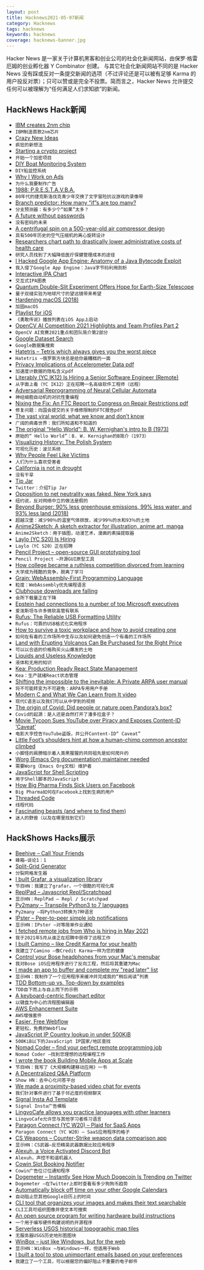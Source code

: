 ```yaml
---
layout: post
title: Hacknews2021-05-07新闻
category: Hacknews
tags: hacknews
keywords: hacknews
coverage: hacknews-banner.jpg
---
```


Hacker News 是一家关于计算机黑客和创业公司的社会化新闻网站，由保罗·格雷厄姆的创业孵化器 Y Combinator 创建。
与其它社会化新闻网站不同的是 Hacker News 没有踩或反对一条提交新闻的选项（不过评论还是可以被有足够 Karma 的用户投反对票）；只可以赞或是完全不投票。简而言之，Hacker News 允许提交任何可以被理解为“任何满足人们求知欲”的新闻。

## HackNews Hack新闻


- [IBM creates 2nm chip](https://www.anandtech.com/show/16656/ibm-creates-first-2nm-chip)
- `IBM制造首款2nm芯片`
- [Crazy New Ideas](http://paulgraham.com/newideas.html)
- `疯狂的新想法`
- [Starting a crypto project](https://twitter.com/jonsyu/status/1389635626698297344)
- `开始一个加密项目`
- [DIY Boat Monitoring System](https://l-36.com/DIY-boat-monitoring-system.php)
- `DIY船监控系统`
- [Why I Work on Ads](https://www.jefftk.com/p/why-i-work-on-ads)
- `为什么我要制作广告`
- [1988: P.R.E.S.T.A.V.B.A.](https://if50.substack.com/p/1988-prestavba)
- `80年代的捷克斯洛伐克青少年交换了文字冒险抗议游戏的录像带`
- [Branch predictor: How many “if”s are too many?](https://blog.cloudflare.com/branch-predictor/)
- `分支预测器：有多少个“如果”太多？`
- [A future without passwords](https://blog.google/technology/safety-security/a-simpler-and-safer-future-without-passwords/)
- `没有密码的未来`
- [A centrifugal spin on a 500-year-old air compressor design](https://newatlas.com/good-thinking/carnot-centrifugal-air-compressor/)
- `具有500年历史的空气压缩机的离心旋转设计`
- [Researchers chart path to drastically lower administrative costs of health care](http://med.stanford.edu/news/all-news/2021/04/researchers-chart-path-to-lower-health-care-administrative-costs.html.html?mkt_tok=ODg0LUZTQi0zMDcAAAF84YXDwjcow7qSEyVjeiYYymJxwwegZeKlZ0lY80KpvyGXnFFbRZ5F3f95hhsB45PHpP51zf1pFjdkKSLmKtSenWlsRIWs1W9g06_HVvcnbA)
- `研究人员找到了大幅降低医疗保健管理成本的途径`
- [I Hacked Google App Engine: Anatomy of a Java Bytecode Exploit](https://blog.polybdenum.com/2021/05/05/how-i-hacked-google-app-engine-anatomy-of-a-java-bytecode-exploit.html)
- `我入侵了Google App Engine：Java字节码利用剖析`
- [Interactive IPA Chart](https://www.ipachart.com/)
- `交互式IPA图表`
- [Quantum Double-Slit Experiment Offers Hope for Earth-Size Telescope](https://www.quantamagazine.org/famous-quantum-experiment-offers-hope-for-earth-size-telescope-20210505/)
- `量子双缝实验为地球尺寸的望远镜带来希望`
- [Hardening macOS (2018)](https://blog.bejarano.io/hardening-macos/)
- `加固macOS`
- [Playlist for iOS](https://brave.com/playlist/)
- `《勇敢传说》播放列表在iOS App上启动`
- [OpenCV AI Competition 2021 Highlights and Team Profiles Part 2](https://opencv.org/opencv-ai-competition-2021-highlights-and-team-profiles-part-2/)
- `OpenCV AI竞赛2021重点和团队简介第2部分`
- [Google Dataset Search](https://datasetsearch.research.google.com/)
- `Google数据集搜索`
- [Hatetris – Tetris which always gives you the worst piece](https://qntm.org/hatetris)
- `Hatetris –俄罗斯方块总是给你最糟糕的一面`
- [Privacy Implications of Accelerometer Data pdf](https://dl.acm.org/doi/pdf/10.1145/3309074.3309076)
- `加速度计数据的隐私含义pdf`
- [Literably (YC IK12) Is Hiring a Senior Software Engineer (Remote)](https://www.workatastartup.com/jobs/43782)
- `从字面上看（YC IK12）正在招聘一名高级软件工程师（远程）`
- [Adversarial Reprogramming of Neural Cellular Automata](https://distill.pub/selforg/2021/adversarial)
- `神经细胞自动机的对抗性重编程`
- [Nixing the Fix: An FTC Report to Congress on Repair Restrictions pdf](https://www.ftc.gov/system/files/documents/reports/nixing-fix-ftc-report-congress-repair-restrictions/nixing_the_fix_report_final_5521_630pm-508_002.pdf)
- `修复问题：向国会提交的关于维修限制的FTC报告pdf`
- [The vast viral world: what we know and don’t know](https://nautil.us/issue/99/universality/the-vast-viral-world-what-we-know-and-dont-know)
- `广阔的病毒世界：我们所知道和不知道的`
- [The original “Hello World”: B. W. Kernighan's intro to B (1973)](https://web.archive.org/web/20060225195733/http://cm.bell-labs.com/cm/cs/who/dmr/btut.html)
- `原始的“ Hello World”：B. W. Kernighan的B简介（1973）`
- [Visualizing History: The Polish System](https://publicdomainreview.org/collection/visualizing-history-the-polish-system)
- `可视化历史：波兰系统`
- [Why People Feel Like Victims](https://nautil.us/issue/99/universality/why-people-feel-like-victims)
- `人们为什么喜欢受害者`
- [California is not in drought](https://www.latimes.com/opinion/story/2021-05-06/editorial-there-is-no-drought)
- `没有干旱`
- [Tip Jar](https://blog.twitter.com/en_us/topics/product/2021/introducing-tip-jar.html)
- `Twitter：介绍Tip Jar`
- [Opposition to net neutrality was faked, New York says](https://www.nytimes.com/2021/05/06/technology/internet-providers-fake-comments-net-neutrality-new-york.html)
- `纽约说，反对网络中立的做法是假的`
- [Beyond Burger: 90% less greenhouse emissions, 99% less water, and 93% less land (2018)](http://css.umich.edu/publication/beyond-meats-beyond-burger-life-cycle-assessment-detailed-comparison-between-plant-based)
- `超越汉堡：减少90％的温室气体排放，减少99％的水和93％的土地`
- [Anime2Sketch: A sketch extractor for illustration, anime art, manga](https://github.com/Mukosame/Anime2Sketch)
- `Anime2Sketch：用于插图，动漫艺术，漫画的素描提取器`
- [Laylo (YC S20) Is Hiring](https://www.ycombinator.com/companies/laylo/jobs/ZVMFWsc-growth-marketing-lead)
- `Laylo（YC S20）正在招聘`
- [Pencil Project – open-source GUI prototyping tool](https://pencil.evolus.vn/)
- `Pencil Project –开源GUI原型工具`
- [How college became a ruthless competition divorced from learning](https://www.theatlantic.com/ideas/archive/2021/05/marriage-college-status-meritocracy/618795/)
- `大学成为残酷的竞争，脱离了学习`
- [Grain: WebAssembly-First Programming Language](https://www.infoq.com/news/2021/05/grain-web-assembly-first/)
- `粒度：WebAssembly优先编程语言`
- [Clubhouse downloads are falling](https://www.businessinsider.com/clubhouse-downloads-900000-in-april-2021-5)
- `会所下载量正在下降`
- [Epstein had connections to a number of top Microsoft executives](https://www.thedailybeast.com/melinda-gates-warned-bill-gates-about-jeffrey-epstein/)
- `爱泼斯坦与许多微软高管有联系`
- [Rufus: The Reliable USB Formatting Utility](https://github.com/pbatard/rufus)
- `Rufus：可靠的USB格式化实用程序`
- [How to survive a toxic workplace and how to avoid creating one](https://newsletter.timber.fm/p/how-to-survive-a-toxic-workplace)
- `如何在有毒的工作场所中生存以及如何避免创造一个有毒的工作场所`
- [Land with Erupting Volcanos Can Be Purchased for the Right Price](https://www.visir.is/g/20212106234d/jord-med-gjosandi-eldfjalli-faest-keypt-fyrir-rett-verd)
- `可以以合适的价格购买火山爆发的土地`
- [Liquids and Useless Knowledge](https://johnhellion.substack.com/p/liquids-and-useless-knowledge)
- `液体和无用的知识`
- [Kea: Production Ready React State Management](https://kea.js.org/)
- `Kea：生产就绪React状态管理`
- [Shifting the impossible to the inevitable: A Private ARPA user manual](https://benjaminreinhardt.com/parpa)
- `将不可能转变为不可避免：ARPA专用用户手册`
- [Modern C and What We Can Learn from It video](https://www.youtube.com/watch?v=QpAhX-gsHMs)
- `现代C语言以及我们可以从中学到的视频`
- [The origin of Covid: Did people or nature open Pandora’s box?](https://thebulletin.org/2021/05/the-origin-of-covid-did-people-or-nature-open-pandoras-box-at-wuhan/)
- `Covid的起源：是人还是自然打开了潘多拉盒子？`
- [Movie Tycoon Sues YouTube over Piracy and Exposes Content-ID ‘Caveat’](https://torrentfreak.com/movie-tycoon-sues-youtube-over-piracy-and-exposes-content-id-caveat-210506/)
- `电影大亨控告YouTube盗版，并公开Content-ID“ Caveat”`
- [Little Foot’s shoulders hint at how a human-chimp common ancestor climbed](https://www.sciencenews.org/article/little-foot-hominid-skeleton-shoulder-human-chimp-ancestor-climb)
- `小脚怪的肩膀暗示着人类黑猩猩的共同祖先是如何爬升的`
- [Worg (Emacs Org documentation) maintainer needed](https://orgmode.org/list/87y2ctuqcj.fsf@gnu.org/)
- `需要Worg（Emacs Org文档）维护者`
- [JavaScript for Shell Scripting](https://github.com/google/zx)
- `用于Shell脚本的JavaScript`
- [How Big Pharma Finds Sick Users on Facebook](https://themarkup.org/citizen-browser/2021/05/06/how-big-pharma-finds-sick-users-on-facebook)
- `Big Pharma如何在Facebook上找到生病的用户`
- [Threaded Code](http://www.complang.tuwien.ac.at/forth/threaded-code.html)
- `线程代码`
- [Fascinating beasts (and where to find them)](https://blogs.bl.uk/digitisedmanuscripts/2021/03/fascinating-beasts.html)
- `迷人的野兽（以及在哪里找到它们）`


## HackShows Hacks展示

- [ Beehive – Call Your Friends](https://www.askbeehive.com/)
- `蜂箱–谈论1：1`
- [ Split-Grid Generator](https://split.js.org/#/split-grid)
- `分裂网格发生器`
- [ I built Grafar, a visualization library](https://thoughtspile.github.io/grafar?new)
- `节目HN：我建立了grafar，一个很酷的可视化库`
- [ ReplPad – Javascript Repl/Scratchpad](https://replpad.com/)
- `显示HN：ReplPad – Repl / Scratchpad`
- [ Py2many – Transpile Python3 to 7 languages](https://github.com/adsharma/py2many)
- `Py2many –将Python3转换为7种语言`
- [ IPster – Peer-to-peer simple job notifications](https://ipster.io/)
- `显示HN：IPster –对等简单作业通知`
- [ I fetched remote jobs from Who is hiring in May 2021](https://remotehunt.com/hacker-news/remote-jobs)
- `我于2021年5月从谁正在招聘中获得了远程工作`
- [ I built Camino – like Credit Karma for your health](http://caminohealthapp.com)
- `我建立了Camino –像Credit Karma一样为您的健康`
- [ Control your Bose headphones from your Mac's menubar](https://boze.app)
- `我对Bose iOS应用程序进行了反向工程，然后将其重建为Mac`
- [ I made an app to buffer and complete my "read later" list](https://closetab.email/inbox)
- `显示HN：我制作了一个应用程序来缓冲并完成我的“稍后阅读”列表`
- [ TDD Bottom-up vs. Top-down by examples](https://gungor.github.io/article/2021/05/02/tdd-outsidein-vs-insideout.html)
- `TDD自下而上与自上而下的示例`
- [ A keyboard-centric flowchart editor](https://www.knotend.com/)
- `以键盘为中心的流程图编辑器`
- [ AWS Enhancement Suite](https://chrome.google.com/webstore/detail/deref-%E2%80%94-aws-enhancement-s/nankdihhphnhbfhhcpncdfofgfdbfpmo)
- `AWS增强套件`
- [ Easier, Free Webflow](https://aspect.app?source=yc)
- `更轻松，免费的Webflow`
- [ JavaScript IP Country lookup in under 500KiB](https://www.npmjs.com/package/ip3country)
- `500KiB以下的JavaScript IP国家/地区查找`
- [ Nomad Coder – find your perfect remote programming job](https://nomadcoder.work/)
- `Nomad Coder –找到您理想的远程编程工作`
- [ I wrote the book Building Mobile Apps at Scale](http://mobileatscale.com/)
- `节目HN：我写了《大规模构建移动应用》一书`
- [ A Decentralized Q&A Platform](https://musing.io)
- `Show HN：去中心化问答平台`
- [ We made a proximity-based video chat for events](https://unnamed.chat)
- `我们针对事件进行了基于邻近度的视频聊天`
- [ Signal Insta Ad Template](https://tacix.at/experiments/signal.html)
- `Signal Insta广告模板`
- [ LingvoCafe allows you practice languages with other learners](https://www.lingvo.cafe/)
- `LingvoCafe允许您与其他学习者练习语言`
- [ Paragon Connect (YC W20) – Plaid for SaaS Apps](item?id=27050798)
- `Paragon Connect（YC W20）– SaaS应用程序的格子`
- [ CS Weapons – Counter-Strike weapon data comparison app](https://www.csweapons.com)
- `显示HN：CS武器–反恐精英武器数据比较应用程序`
- [ Alexuh, a Voice Activated Discord Bot](https://alexuh.com)
- `Alexuh，声控不和谐机器人`
- [ Cowin Slot Booking Notifier](https://www.findmyslots.com/)
- `Cowin广告位订位通知程序`
- [ Dogemeter – Instantly See How Much Dogecoin Is Trending on Twitter](https://dogemeter.netlify.app/)
- `Dogemeter –在Twitter上即时查看有多少狗狗币趋势`
- [ Automatically block off time on your other Google Calendars](https://calendarpush.com/)
- `自动阻止您其他Google日历上的时间`
- [ CLI tool that organizes your images and makes their text searchable](https://www.npmjs.com/package/cluttr)
- `CLI工具可组织图像并使文本可搜索`
- [ An open source program for writing hardware build instructions](https://gitbuilding.io/)
- `一个用于编写硬件构建说明的开源程序`
- [ Serverless USGS historical topographic map tiles](https://kylebarron.dev/usgs-topo-mosaic)
- `无服务器USGS历史地形图图块`
- [ WinBox – just like Windows, but for the web](https://github.com/nextapps-de/winbox)
- `显示HN：WinBox –与Windows一样，但适用于Web`
- [ I built a tool to stop unimportant emails based on your preferences](https://www.inmoat.com/)
- `我建立了一个工具，可以根据您的偏好阻止不重要的电子邮件`

